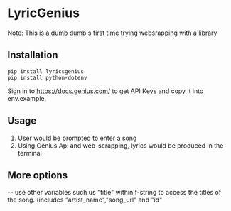 # LyricGenius
Note: This is a dumb dumb's first time trying websrapping with a library 

## Installation

```
pip install lyricsgenius
pip install python-dotenv
```

Sign in to https://docs.genius.com/ to get API Keys and copy it into env.example. 

## Usage
1. User would be prompted to enter a song 
2. Using Genius Api and web-scrapping, lyrics would be produced in the terminal

## More options 
-- use other variables such us "title" within f-string to access the titles of the song. (includes "artist_name","song_url" and "id"

